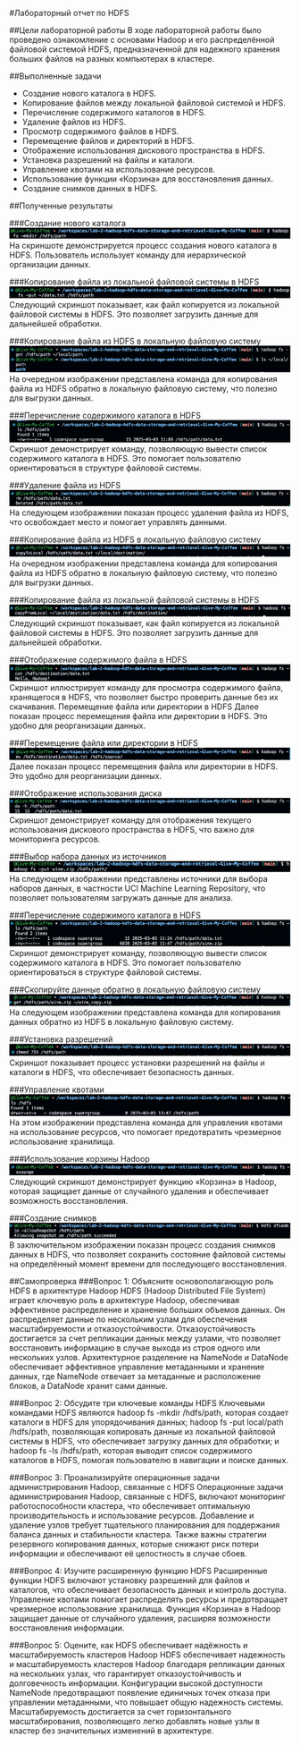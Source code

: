 #Лабораторный отчет по HDFS

##Цели лабораторной работы
В ходе лабораторной работы было проведено ознакомление с основами Hadoop и его распределённой файловой системой HDFS, предназначенной для надежного хранения больших файлов на разных компьютерах в кластере.

##Выполненные задачи
- Создание нового каталога в HDFS.
- Копирование файлов между локальной файловой системой и HDFS.
- Перечисление содержимого каталогов в HDFS.
- Удаление файлов из HDFS.
- Просмотр содержимого файлов в HDFS.
- Перемещение файлов и директорий в HDFS.
- Отображение использования дискового пространства в HDFS.
- Установка разрешений на файлы и каталоги.
- Управление квотами на использование ресурсов.
- Использование функции «Корзина» для восстановления данных.
- Создание снимков данных в HDFS.

##Полученные результаты

###Создание нового каталога
![alt text](image.png)
На скриншоте демонстрируется процесс создания нового каталога в HDFS. Пользователь использует команду для иерархической организации данных.

###Копирование файла из локальной файловой системы в HDFS
![alt text](image-1.png)
Следующий скриншот показывает, как файл копируется из локальной файловой системы в HDFS. Это позволяет загрузить данные для дальнейшей обработки.

###Копирование файла из HDFS в локальную файловую систему
![alt text](image-2.png)
На очередном изображении представлена команда для копирования файла из HDFS обратно в локальную файловую систему, что полезно для выгрузки данных.

###Перечисление содержимого каталога в HDFS
![alt text](image-3.png)
Скриншот демонстрирует команду, позволяющую вывести список содержимого каталога в HDFS. Это помогает пользователю ориентироваться в структуре файловой системы.

###Удаление файла из HDFS
![alt text](image-4.png)
На следующем изображении показан процесс удаления файла из HDFS, что освобождает место и помогает управлять данными.

###Копирование файла из HDFS в локальную файловую систему
![alt text](image-13.png)
На очередном изображении представлена команда для копирования файла из HDFS обратно в локальную файловую систему, что полезно для выгрузки данных.

###Копирование файла из локальной файловой системы в HDFS
![alt text](image-12.png)
Следующий скриншот показывает, как файл копируется из локальной файловой системы в HDFS. Это позволяет загрузить данные для дальнейшей обработки.

###Отображение содержимого файла в HDFS
![alt text](image-5.png)
Скриншот иллюстрирует команду для просмотра содержимого файла, хранящегося в HDFS, что позволяет быстро проверить данные без их скачивания.
Перемещение файла или директории в HDFS
Далее показан процесс перемещения файла или директории в HDFS. Это удобно для реорганизации данных.

###Перемещение файла или директории в HDFS
![alt text](image-14.png)
Далее показан процесс перемещения файла или директории в HDFS. Это удобно для реорганизации данных.

###Отображение использования диска
![alt text](image-6.png)
Скриншот демонстрирует команду для отображения текущего использования дискового пространства в HDFS, что важно для мониторинга ресурсов.

###Выбор набора данных из источников
![alt text](image-7.png)
На следующем изображении представлены источники для выбора наборов данных, в частности UCI Machine Learning Repository, что позволяет пользователям загружать данные для анализа.

###Перечисление содержимого каталога в HDFS
![alt text](image-15.png)
Скриншот демонстрирует команду, позволяющую вывести список содержимого каталога в HDFS. Это помогает пользователю ориентироваться в структуре файловой системы.

###Скопируйте данные обратно в локальную файловую систему
![alt text](image-16.png)
На следующем изображении представлена команда для копирования данных обратно из HDFS в локальную файловую систему.

###Установка разрешений
![alt text](image-8.png)
Скриншот показывает процесс установки разрешений на файлы и каталоги в HDFS, что обеспечивает безопасность данных.

###Управление квотами
![alt text](image-9.png)
На этом изображении представлена команда для управления квотами на использование ресурсов, что помогает предотвратить чрезмерное использование хранилища.

###Использование корзины Hadoop
![alt text](image-10.png)
Следующий скриншот демонстрирует функцию «Корзина» в Hadoop, которая защищает данные от случайного удаления и обеспечивает возможность восстановления.

###Создание снимков
![alt text](image-11.png)
В заключительном изображении показан процесс создания снимков данных в HDFS, что позволяет сохранить состояние файловой системы на определённый момент времени для последующего восстановления.

##Самопроверка
###Вопрос 1: Объясните основополагающую роль HDFS в архитектуре Hadoop
HDFS (Hadoop Distributed File System) играет ключевую роль в архитектуре Hadoop, обеспечивая эффективное распределение и хранение больших объемов данных. Он распределяет данные по нескольким узлам для обеспечения масштабируемости и отказоустойчивости. Отказоустойчивость достигается за счет репликации данных между узлами, что позволяет восстановить информацию в случае выхода из строя одного или нескольких узлов. Архитектурное разделение на NameNode и DataNode обеспечивает эффективное управление метаданными и хранение данных, где NameNode отвечает за метаданные и расположение блоков, а DataNode хранит сами данные.

###Вопрос 2: Обсудите три ключевые команды HDFS
Ключевыми командами HDFS являются hadoop fs -mkdir /hdfs/path, которая создает каталоги в HDFS для упорядочивания данных; hadoop fs -put local/path /hdfs/path, позволяющая копировать данные из локальной файловой системы в HDFS, что обеспечивает загрузку данных для обработки; и hadoop fs -ls /hdfs/path, которая выводит список содержимого каталогов в HDFS, помогая пользователю в навигации и поиске данных.

###Вопрос 3: Проанализируйте операционные задачи администрирования Hadoop, связанные с HDFS
Операционные задачи администрирования Hadoop, связанные с HDFS, включают мониторинг работоспособности кластера, что обеспечивает оптимальную производительность и использование ресурсов. Добавление и удаление узлов требует тщательного планирования для поддержания баланса данных и стабильности кластера. Также важны стратегии резервного копирования данных, которые снижают риск потери информации и обеспечивают её целостность в случае сбоев.

###Вопрос 4: Изучите расширенную функцию HDFS
Расширенные функции HDFS включают установку разрешений для файлов и каталогов, что обеспечивает безопасность данных и контроль доступа. Управление квотами помогает распределять ресурсы и предотвращает чрезмерное использование хранилища. Функция «Корзина» в Hadoop защищает данные от случайного удаления, расширяя возможности восстановления информации.

###Вопрос 5: Оцените, как HDFS обеспечивает надёжность и масштабируемость кластеров Hadoop
HDFS обеспечивает надежность и масштабируемость кластеров Hadoop благодаря репликации данных на нескольких узлах, что гарантирует отказоустойчивость и долговечность информации. Конфигурации высокой доступности NameNode предотвращают появление единичных точек отказа при управлении метаданными, что повышает общую надежность системы. Масштабируемость достигается за счет горизонтального масштабирования, позволяющего легко добавлять новые узлы в кластер без значительных изменений в архитектуре.
